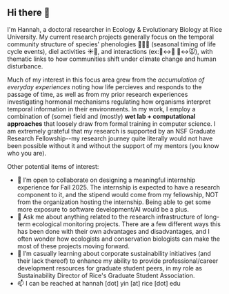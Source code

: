 ## Hi there 👋

I'm Hannah, a doctoral researcher in Ecology & Evolutionary Biology at Rice University. My current research projects generally focus on the temporal community structure of species' phenologies 🌸🪺🍂 (seasonal timing of life cycle events), diel activities ☀️🌙, and interactions (ex:🪻↔🐝 🦉↔🐭), with thematic links to how communities shift under climate change and human disturbance. 

Much of my interest in this focus area grew from the *accumulation of everyday experiences* noting how life percieves and responds to the passage of time, as well as from my prior research experiences investigating hormonal mechanisms regulating how organisms interpret temporal information in their environments. In my work, I employ a combination of (some) field and (mostly) **wet lab + computational approaches** that loosely draw from formal training in computer science. I am extremely grateful that my research is supported by an NSF Graduate Research Fellowship--my research journey quite literally would not have been possible without it and without the support of my mentors (you know who you are).


Other potential items of interest:
- 👯 I’m open to collaborate on designing a meaningful internship experience for Fall 2025. The internship is expected to have a research component to it, and the stipend would come from my fellowship, NOT from the organization hosting the internship. Being able to get some more exposure to software development/AI would be a plus.
- 💬 Ask me about anything related to the research infrastructure of long-term ecological monitoring projects. There are a few different ways this has been done with their own advantages and disadvantages, and I often wonder how ecologists and conservation biologists can make the most of these projects moving forward.
- 🌱 I’m casually learning about corporate sustainability initiatives (and their lack thereof) to enhance my ability to provide professional/career development resources for graduate student peers, in my role as Sustainability Director of Rice's Graduate Student Association.
- 📫 I can be reached at hannah \[dot\] yin \[at\] rice \[dot\] edu

